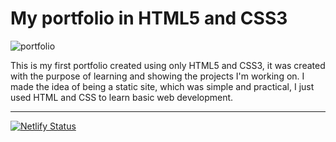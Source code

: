 # My portfolio in HTML5 and CSS3

![portfolio](https://github.com/alpdias/portfolio-html-css/blob/master/src/_img/portfolio.png)

This is my first portfolio created using only HTML5 and CSS3, it was created with the purpose of learning and showing the projects 
I'm working on. I made the idea of being a static site, which was simple and practical, I just used HTML and CSS to learn basic web 
development.

--------------------------------------------------------------------------------------------------------------
[![Netlify Status](https://api.netlify.com/api/v1/badges/d2890bd6-916e-4df8-9393-ae8d8565d415/deploy-status)](https://app.netlify.com/sites/paulodeveloper/deploys)

